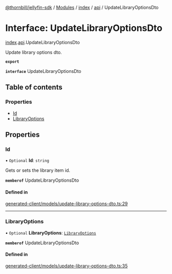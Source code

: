 [@thornbill/jellyfin-sdk](../README.md) / [Modules](../modules.md) / [index](../modules/index.md) / [api](../modules/index.api.md) / UpdateLibraryOptionsDto

# Interface: UpdateLibraryOptionsDto

[index](../modules/index.md).[api](../modules/index.api.md).UpdateLibraryOptionsDto

Update library options dto.

**`export`**

**`interface`** UpdateLibraryOptionsDto

## Table of contents

### Properties

- [Id](index.api.UpdateLibraryOptionsDto.md#id)
- [LibraryOptions](index.api.UpdateLibraryOptionsDto.md#libraryoptions)

## Properties

### Id

• `Optional` **Id**: `string`

Gets or sets the library item id.

**`memberof`** UpdateLibraryOptionsDto

#### Defined in

[generated-client/models/update-library-options-dto.ts:29](https://github.com/thornbill/jellyfin-sdk-typescript/blob/eb13db7/src/generated-client/models/update-library-options-dto.ts#L29)

___

### LibraryOptions

• `Optional` **LibraryOptions**: [`LibraryOptions`](index.api.LibraryOptions.md)

**`memberof`** UpdateLibraryOptionsDto

#### Defined in

[generated-client/models/update-library-options-dto.ts:35](https://github.com/thornbill/jellyfin-sdk-typescript/blob/eb13db7/src/generated-client/models/update-library-options-dto.ts#L35)
